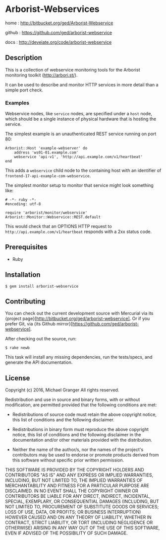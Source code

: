 # Arborist-Webservices

home
: http://bitbucket.org/ged/Arborist-Webservice

github
: https://github.com/ged/arborist-webservice

docs
: http://deveiate.org/code/arborist-webservice


## Description

This is a collection of webservice monitoring tools for the Arborist monitoring toolkit (http://arbori.st/).

It can be used to describe and monitor HTTP services in more detail than a simple port check.


### Examples

Webservice nodes, like `service` nodes, are specified under a `host` node, which should be a single
instance of physical hardware that is hosting the service.

The simplest example is an unauthenticated REST service running on port 80:

    Arborist::Host 'example-webserver' do
        address 'ws01-01.example.com'
        webservice 'api-v1', 'http://api.example.com/v1/heartbeat'
    end

This adds a `webservice` child node to the containing host with an identifier of
`frontend-17-api-example-com-webservice`.

The simplest monitor setup to monitor that service might look something like:

    # -*- ruby -*-
    #encoding: utf-8
    
    require 'arborist/monitor/webservice'
    Arborist::Monitor::Webservice::REST.default

This would check that an OPTIONS HTTP request to `http://api.example.com/v1/heartbeat` responds with a 2xx status code.


## Prerequisites

* Ruby


## Installation

    $ gem install arborist-webservice


## Contributing

You can check out the current development source with Mercurial via its
{project page}[http://bitbucket.org/ged/arborist-webservice]. Or if you prefer Git, via 
{its Github mirror}[https://github.com/ged/arborist-webservice].

After checking out the source, run:

    $ rake newb

This task will install any missing dependencies, run the tests/specs,
and generate the API documentation.


## License

Copyright (c) 2016, Michael Granger
All rights reserved.

Redistribution and use in source and binary forms, with or without
modification, are permitted provided that the following conditions are met:

* Redistributions of source code must retain the above copyright notice,
  this list of conditions and the following disclaimer.

* Redistributions in binary form must reproduce the above copyright notice,
  this list of conditions and the following disclaimer in the documentation
  and/or other materials provided with the distribution.

* Neither the name of the author/s, nor the names of the project's
  contributors may be used to endorse or promote products derived from this
  software without specific prior written permission.

THIS SOFTWARE IS PROVIDED BY THE COPYRIGHT HOLDERS AND CONTRIBUTORS "AS IS"
AND ANY EXPRESS OR IMPLIED WARRANTIES, INCLUDING, BUT NOT LIMITED TO, THE
IMPLIED WARRANTIES OF MERCHANTABILITY AND FITNESS FOR A PARTICULAR PURPOSE ARE
DISCLAIMED. IN NO EVENT SHALL THE COPYRIGHT OWNER OR CONTRIBUTORS BE LIABLE
FOR ANY DIRECT, INDIRECT, INCIDENTAL, SPECIAL, EXEMPLARY, OR CONSEQUENTIAL
DAMAGES (INCLUDING, BUT NOT LIMITED TO, PROCUREMENT OF SUBSTITUTE GOODS OR
SERVICES; LOSS OF USE, DATA, OR PROFITS; OR BUSINESS INTERRUPTION) HOWEVER
CAUSED AND ON ANY THEORY OF LIABILITY, WHETHER IN CONTRACT, STRICT LIABILITY,
OR TORT (INCLUDING NEGLIGENCE OR OTHERWISE) ARISING IN ANY WAY OUT OF THE USE
OF THIS SOFTWARE, EVEN IF ADVISED OF THE POSSIBILITY OF SUCH DAMAGE.



